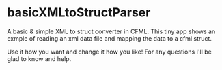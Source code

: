 # basicXMLtoStructParser
A basic &amp; simple XML to struct converter in CFML. This tiny app shows an 
exmple of reading an xml data file and mapping the data 
to a cfml struct.

Use it how you want and change it how you like! 
For any questions I'll be glad to know and help.
